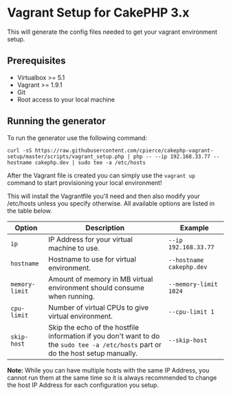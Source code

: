 # Vagrant Setup for CakePHP 3.x

This will generate the config files needed to get your vagrant environment setup.

## Prerequisites

- Virtualbox >= 5.1
- Vagrant >= 1.9.1
- Git
- Root access to your local machine

## Running the generator

To run the generator use the following command:

```
curl -sS https://raw.githubusercontent.com/cpierce/cakephp-vagrant-setup/master/scripts/vagrant_setup.php | php -- --ip 192.168.33.77 --hostname cakephp.dev | sudo tee -a /etc/hosts
```

After the Vagrant file is created you can simply use the `vagrant up` command to start provisioning your local environment!

This will install the Vagrantfile you'll need and then also modify your /etc/hosts unless you specify otherwise.  All available options are listed in the table below.

| Option           | Description                                                             | Example                      |
|------------------|-------------------------------------------------------------------------|------------------------------|
| `ip`           | IP Address for your virtual machine to use.                             | `--ip 192.168.33.77` |
| `hostname`     | Hostname to use for virtual environment.                                | `--hostname cakephp.dev`     |
| `memory-limit` | Amount of memory in MB virtual environment should consume when running. | `--memory-limit 1024`        |
| `cpu-limit`    | Number of virtual CPUs to give virtual environment.                     | `--cpu-limit 1`              |
| `skip-host`    | Skip the echo of the hostfile information if you don't want to do the `sudo tee -a /etc/hosts` part or do the host setup manually.                          | `--skip-host` |

**Note:** While you can have multiple hosts with the same IP Address, you cannot run them at the same time so it is always recommended to change the host IP Address for each configuration you setup.
